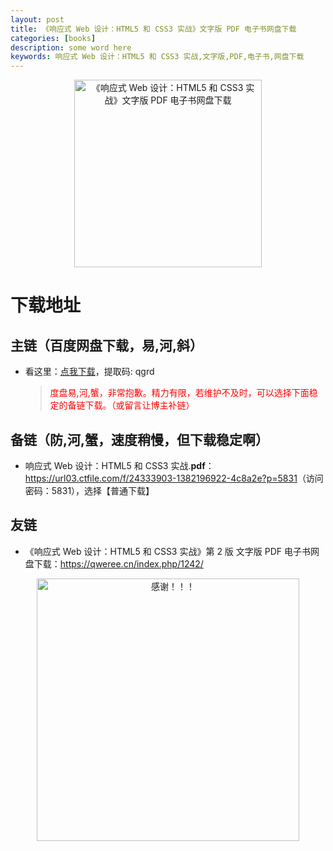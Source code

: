```yaml
---
layout: post
title: 《响应式 Web 设计：HTML5 和 CSS3 实战》文字版 PDF 电子书网盘下载
categories: [books]
description: some word here
keywords: 响应式 Web 设计：HTML5 和 CSS3 实战,文字版,PDF,电子书,网盘下载
---
```


<div align="center"><img src="https://pic.imgdb.cn/item/67060dfad29ded1a8c5b1f72.png" alt="《响应式 Web 设计：HTML5 和 CSS3 实战》文字版 PDF 电子书网盘下载" width="300px" height="auto"></div>

# 下载地址

## 主链（百度网盘下载，易,河,斜）

- 看这里：[点我下载](https://pan.baidu.com/s/1iMXUbSbtZQZjDcqDmnWUyw?pwd=qgrd)，提取码: qgrd

  > <p style="color:red" >度盘易,河,蟹，非常抱歉。精力有限，若维护不及时，可以选择下面稳定的备链下载。（或留言让博主补链）</p>

## 备链（防,河,蟹，速度稍慢，但下载稳定啊）

- 响应式 Web 设计：HTML5 和 CSS3 实战.**pdf**：<https://url03.ctfile.com/f/24333903-1382196922-4c8a2e?p=5831>（访问密码：5831），选择【普通下载】

## 友链

- 《响应式 Web 设计：HTML5 和 CSS3 实战》第 2 版 文字版 PDF 电子书网盘下载：<https://qweree.cn/index.php/1242/>

<div align="center"><img src="https://pic.imgdb.cn/item/661246bf68eb935713c7f81c.gif" alt="感谢！！！" width="420px" height="auto"/></div>
